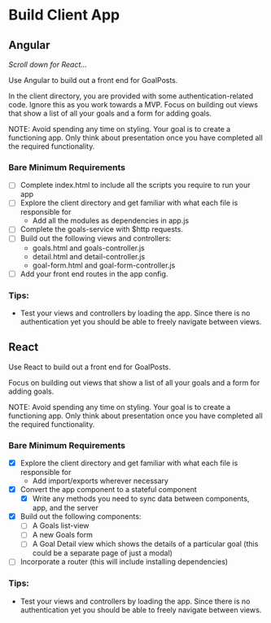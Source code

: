 # Build Client App

## Angular

_Scroll down for React..._

Use Angular to build out a front end for GoalPosts.

In the client directory, you are provided with some authentication-related code. Ignore this as you work towards a MVP. Focus on building out views that show a list of all your goals and a form for adding goals.

NOTE: Avoid spending any time on styling. Your goal is to create a functioning app. Only think about presentation once you have completed all the required functionality.

### Bare Minimum Requirements

- [ ] Complete index.html to include all the scripts you require to run your app
- [ ] Explore the client directory and get familiar with what each file is responsible for
  - Add all the modules as dependencies in app.js
- [ ] Complete the goals-service with $http requests.
- [ ] Build out the following views and controllers:
  - goals.html and goals-controller.js
  - detail.html and detail-controller.js
  - goal-form.html and goal-form-controller.js
- [ ] Add your front end routes in the app config.

### Tips:

- Test your views and controllers by loading the app. Since there is no authentication yet you should be able to freely navigate between views.

## React

Use React to build out a front end for GoalPosts.

Focus on building out views that show a list of all your goals and a form for adding goals. 

NOTE: Avoid spending any time on styling. Your goal is to create a functioning app. Only think about presentation once you have completed all the required functionality.

### Bare Minimum Requirements

- [x] Explore the client directory and get familiar with what each file is responsible for
  - Add import/exports wherever necessary
- [x] Convert the app component to a stateful component
  - [x] Write any methods you need to sync data between components, app, and the server
- [x] Build out the following components:
  - [ ] A Goals list-view
  - [ ] A new Goals form
  - [ ] A Goal Detail view which shows the details of a particular goal (this could be a separate page of just a modal)
- [ ] Incorporate a router (this will include installing dependencies)

### Tips:

- Test your views and controllers by loading the app. Since there is no authentication yet you should be able to freely navigate between views.
